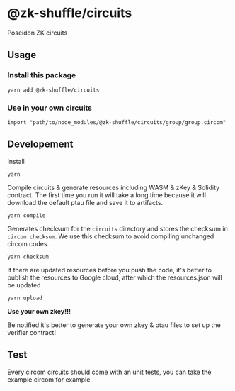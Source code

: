 # @zk-shuffle/circuits

Poseidon ZK circuits

## Usage

### Install this package
`yarn add @zk-shuffle/circuits`

### Use in your own circuits

`import "path/to/node_modules/@zk-shuffle/circuits/group/group.circom"` 

## Developement

Install

`yarn`

Compile circuits & generate resources including WASM & zKey & Solidity contract.
The first time you run it will take a long time because it will download the default ptau file
and save it to artifacts.

`yarn compile`

Generates checksum for the `circuits` directory and stores the checksum in `circom.checksum`. We use this checksum to avoid compiling unchanged circom codes.

`yarn checksum`

If there are updated resources before you push the code, it's better to publish the resources to Google cloud, after which the resources.json will be updated

`yarn upload`

**Use your own zkey!!!**

Be notified it's better to generate your own zkey & ptau files to set up the verifier contract!


## Test

Every circom circuits should come with an unit tests, you can take the example.circom for example
